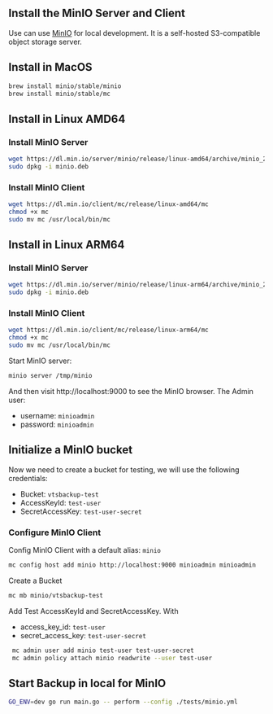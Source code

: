 ## Install the MinIO Server and Client
Use can use [MinIO](https://min.io) for local development. It is a self-hosted S3-compatible object storage server.

## Install in MacOS
```bash
brew install minio/stable/minio
brew install minio/stable/mc
```

## Install in Linux AMD64
### Install MinIO Server
```bash
wget https://dl.min.io/server/minio/release/linux-amd64/archive/minio_20240913202602.0.0_amd64.deb -O minio.deb
sudo dpkg -i minio.deb
```

### Install MinIO Client
```bash
wget https://dl.min.io/client/mc/release/linux-amd64/mc
chmod +x mc
sudo mv mc /usr/local/bin/mc
```

## Install in Linux ARM64
### Install MinIO Server
```bash
wget https://dl.min.io/server/minio/release/linux-arm64/archive/minio_20240913202602.0.0_arm64.deb -O minio.deb
sudo dpkg -i minio.deb
```

### Install MinIO Client
```bash
wget https://dl.min.io/client/mc/release/linux-arm64/mc
chmod +x mc
sudo mv mc /usr/local/bin/mc
```

Start MinIO server:
```bash
minio server /tmp/minio
```
And then visit http://localhost:9000 to see the MinIO browser.
The Admin user:
- username: `minioadmin`
- password: `minioadmin`
## Initialize a MinIO bucket
Now we need to create a bucket for testing, we will use the following credentials:
- Bucket: `vtsbackup-test`
- AccessKeyId: `test-user`
- SecretAccessKey: `test-user-secret`
### Configure MinIO Client
Config MinIO Client with a default alias: `minio`
```bash
mc config host add minio http://localhost:9000 minioadmin minioadmin
```
Create a Bucket
```bash
mc mb minio/vtsbackup-test
```
Add Test AccessKeyId and SecretAccessKey.
With
- access_key_id: `test-user`
- secret_access_key: `test-user-secret`
```bash
 mc admin user add minio test-user test-user-secret
 mc admin policy attach minio readwrite --user test-user
 ```

 ## Start Backup in local for MinIO

 ```bash
GO_ENV=dev go run main.go -- perform --config ./tests/minio.yml
 ```